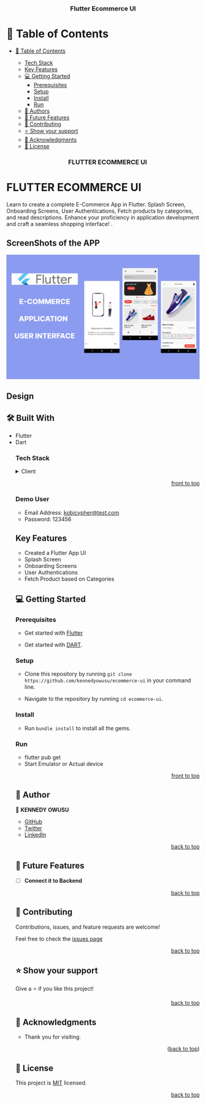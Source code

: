 <a name="readme-top"></a>

<div align="center">
  <h3><b>Flutter Ecommerce UI</b></h3>
</div>
<!-- TABLE OF CONTENTS -->

# 📗 Table of Contents

- [📗 Table of Contents](#-table-of-contents)

  - [Tech Stack ](#tech-stack-)
  - [Key Features ](#key-features-)
  - [💻 Getting Started ](#-getting-started-)
    - [Prerequisites](#prerequisites)
    - [Setup](#setup)
    - [Install](#install)
    - [Run](#run)
  - [👥 Authors ](#-authors-)
  - [🔭 Future Features ](#-future-features-)
  - [🤝 Contributing ](#-contributing-)
  - [⭐️ Show your support ](#️-show-your-support-)
  - [🙏 Acknowledgments ](#-acknowledgments-)
  - [📝 License ](#-license-)

  <div align="center">
    <h3><b>FLUTTER ECOMMERCE UI</b></h3>
  </div>

<!-- PROJECT DESCRIPTION -->

# FLUTTER ECOMMERCE UI <a name="about-project"></a>

Learn to create a complete E-Commerce App in Flutter. Splash Screen, Onboarding Screens, User Authentications, Fetch products by categories, and read descriptions. Enhance your proficiency in application development and craft a seamless shopping interface!
.

## ScreenShots of the APP

![Thumbnail](assets/screenshort/Thumbail.png)

## Design <a name="built-with">

## 🛠 Built With <a name="built-with">

  <ul>
      <li>Flutter </li>
      <li>Dart</li>
</a>

### Tech Stack <a name="tech-stack"></a>

<details>
  <summary>Client</summary>
    <li><a href="https://github.com/kennedyowusu/ecommerce-ui">FRONTEND</a><li>
</details>

<p align="right"><a href="#readme-top">front to top</a></p>

### Demo User

- Email Address: kobicypher@test.com
- Password: 123456

<!-- Key Features -->

## Key Features <a name="key-features"></a>

- Created a Flutter App UI
- Splash Screen
- Onboarding Screens
- User Authentications
- Fetch Product based on Categories
<!-- GETTING STARTED -->

## 💻 Getting Started <a name="getting-started"></a>

### Prerequisites

- Get started with [Flutter](https://flutter.dev/)

- Get started with [DART](https://dart.dev/guides).

### Setup

- Clone this repository by running `git clone https://github.com/kennedyowusu/ecommerce-ui` in your command line.

- Navigate to the repository by running `cd ecommerce-ui`.

### Install

- Run `bundle install` to install all the gems.

### Run

- flutter pub get
- Start Emulator or Actual device

<p align="right"><a href="#readme-top">front to top</a></p>

## 👥 Author <a name="author"></a>

👤 **KENNEDY OWUSU**

- [GitHub](https://github.com/kennedyowusu)
- [Twitter](https://twitter.com/_iamkobby)
- [LinkedIn](www.linkedin.com/in/kennedy-owusu)

<p align="right"><a href="#readme-top">back to top</a></p>

<!-- FUTURE FEATURES -->

## 🔭 Future Features <a name="future-features"></a>

- [ ] **Connect it to Backend**

<p align="right"><a href="#readme-top">back to top</a></p>

<!-- CONTRIBUTING -->

## 🤝 Contributing <a name="contributing"></a>

Contributions, issues, and feature requests are welcome!

Feel free to check the [issues page](https://github.com/kennedyowusu/ecommerce-ui/issues)

<p align="right"><a href="#readme-top">back to top</a></p>

<!-- SUPPORT -->

## ⭐️ Show your support <a name="support"></a>

Give a ⭐️ if you like this project!

<p align="right"><a href="#readme-top">back to top</a></p>

## 🙏 Acknowledgments <a name="acknowledgements"></a>

- Thank you for visiting.

<p align="right">(<a href="#readme-top">back to top</a>)</p>
<!-- LICENSE -->

## 📝 License <a name="license"></a>

This project is [MIT](./LICENSE) licensed.

<p align="right"><a href="#readme-top">back to top</a></p>
